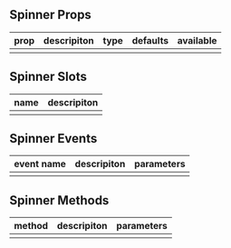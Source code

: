 ## Spinner Props

| prop         |   descripiton     | type     |  defaults  |   available   |
| ----------- | ------------- | -------- | --------- | ---------------- |
|             |               |           |          |                  |

## Spinner Slots

|   name  |      descripiton       |
|  ------  |    ---------   |
|          |                |

## Spinner Events

|   event name   |    descripiton   |  parameters  |
| -------    | --------- |  --------- |
|            |           |            |

## Spinner Methods

|  method  |   descripiton   |  parameters   |
| ------- | ------  |  ------  |
|         |         |          |

